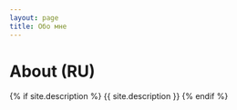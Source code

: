 ```yaml
---
layout: page 
title: Обо мне
---
```


# About (RU)
{% if site.description %} {{ site.description }} {% endif %}
